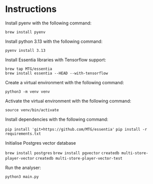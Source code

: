 # Instructions

Install pyenv with the following command: 

```brew install pyenv```

Install python 3.13 with the following command: 

```pyenv install 3.13```

Install Essentia libraries with Tensorflow support:

```
brew tap MTG/essentia
brew install essentia --HEAD --with-tensorflow
```

Create a virtual environment with the following command: 

```python3 -m venv venv```

Activate the virtual environment with the following command: 

```source venv/bin/activate```

Install dependencies with the following command: 

```pip install 'git+https://github.com/MTG/essentia'```
```pip install -r requirements.txt```

Initialise Postgres vector database

```brew install postgres```
```brew install pgvector```
```createdb multi-store-player-vector```
```createdb multi-store-player-vector-test```

Run the analyser:

```python3 main.py```
